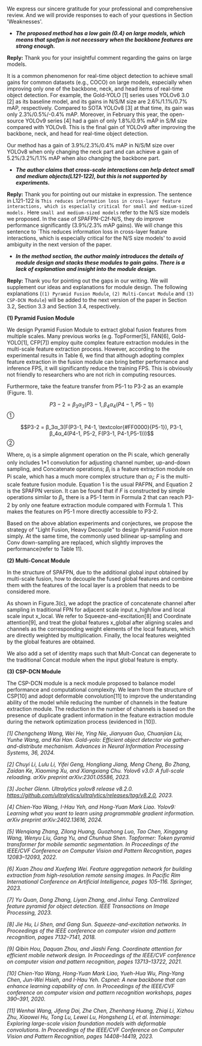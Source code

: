 We express our sincere gratitude for your professional and comprehensive review. And we will provide responses to each of your questions in Section 'Weaknesses'.

- ***The proposed method has a low gain (0.4) on large models, which means that spafpn is not necessary when the backbone features are strong enough.***

**Reply:** Thank you for your insightful comment regarding the gains on large models. 

It is a common phenomenon for real-time object detection to achieve small gains for common datasets (e.g., COCO) on large models, especially when improving only one of the backbone, neck, and head items of real-time object detection. For example, the Gold-YOLO [1] series uses YOLOv6 3.0 [2] as its baseline model, and its gains in N/S/M size are 2.6\%/1.1\%/0.7\% mAP, respectively. Compared to SOTA YOLOv8 [3] at that time, its gain was only 2.3\%/0.5\%/-0.4\% mAP. Moreover, in February this year, the open-source YOLOv9 series [4] had a gain of only 1.8\%/0.9\% mAP in S/M size compared with YOLOv8. This is the final gain of YOLOv9 after improving the backbone, neck, and head for real-time object detection.

Our method has a gain of 3.9\%/2.3\%/0.4\% mAP in N/S/M size over YOLOv8 when only changing the neck part and can achieve a gain of 5.2\%/3.2\%/1.1\% mAP when also changing the backbone part.

- ***The author claims that cross-scale interactions can help detect small and medium objects(L121-122), but this is not supported by experiments.***

**Reply:** Thank you for pointing out our mistake in expression. The sentence in L121-122 is `This reduces information loss in cross-layer feature interactions, which is especially critical for small and medium-sized models.` Here `small and medium-sized models` refer to the N/S size models we proposed. In the case of SPAFPN-C2f-N/S, they do improve performance significantly (3.9\%/2.3\% mAP gains). We will change this sentence to `This reduces information loss in cross-layer feature interactions, which is especially critical for the N/S size models' to avoid ambiguity in the next version of the paper.

- ***In the method section, the author mainly introduces the details of module design and stacks these modules to gain gains. There is a lack of explanation and insight into the module design.***

**Reply:** Thank you for pointing out the gaps in our writing. We will supplement our ideas and explanations for module design. The following explanations (`(1) Pyramid Fusion Module`, `(2) Multi-Concat Module` and `(3) CSP-DCN Module`) will be added to the next version of the paper in Section 3.2, Section 3.3 and Section 3.4, respectively.

**(1) Pyramid Fusion Module**

We design Pyramid Fusion Module to extract global fusion features from multiple scales. Many previous works (e.g. TopFormer[5], FAN[6], Gold-YOLO[1], CFP[7]) employ quite complex feature extraction modules in the multi-scale feature extraction process. However, according to the experimental results in Table 6, we find that although adopting complex feature extraction in the fusion module can bring better performance and inference FPS, it will significantly reduce the training FPS. This is obviously not friendly to researchers who are not rich in computing resources.

Furthermore, take the feature transfer from P5-1 to P3-2 as an example (Figure. 1).


$$P3-2 = β_3α_3(P3-1, β_4α_4(P4-1, P5-1))$$①

$$P3-2 = β_3α_3(F(P3-1, P4-1, \textcolor{#FF0000}{P5-1}), P3-1, β_4α_4(P4-1, P5-2, F(P3-1, P4-1,P5-1)))$$②

Where, $α_i$ is a simple alignment operation on the Pi scale, which generally only includes 1*1 convolution for adjusting channel number, up-and-down sampling, and Concatenate operations; $β_i$ is a feature extraction module on Pi scale, which has a much more complex structure than $α_i$; $F$ is the multi-scale feature fusion module.  Equation 1 is the usual PAFPN, and Equation 2 is the SPAFPN version. It can be found that if $F$ is constructed by simple operations similar to $β_i$, there is a P5-1 term in Formula 2 that can reach P3-2 by only one feature extraction module compared with Formula 1. This makes the features on P5-1 more directly accessible to P3-2.

Based on the above ablation experiments and conjectures, we propose the strategy of "Light Fusion, Heavy Decouple" to design Pyramid Fusion more simply. At the same time, the commonly used bilinear up-sampling and Conv down-sampling are replaced, which slightly improves the performance(refer to Table 11).

**(2) Multi-Concat Module**

In the structure of SPAFPN, due to the additional global input obtained by multi-scale fusion, how to decouple the fused global features and combine them with the features of the local layer is a problem that needs to be considered more.

As shown in Figure.3(c), we adopt the practice of concatenate channel after sampling in traditional FPN for adjacent scale input x_high/low and local scale input x_local. We refer to Squeeze-and-excitation[8] and Coordinate attention[9], and treat the global features x_global after aligning scales and channels as the corresponding weight elements of the local features, which are directly weighted by multiplication. Finally, the local features weighted by the global features are obtained.

We also add a set of identity maps such that Mult-Concat can degenerate to the traditional Concat module when the input global feature is empty.

**(3) CSP-DCN Module**

The CSP-DCN module is a neck module proposed to balance model performance and computational complexity. We learn from the structure of CSP[10] and adopt deformable convolution[11] to improve the understanding ability of the model while reducing the number of channels in the feature extraction module. The reduction in the number of channels is based on the presence of duplicate gradient information in the feature extraction module during the network optimization process (evidenced in [10]).


*[1] Chengcheng Wang, Wei He, Ying Nie, Jianyuan Guo, Chuanjian Liu, Yunhe Wang, and Kai Han. Gold-yolo: Efficient object detector via gather-and-distribute mechanism. Advances in Neural Information Processing Systems, 36, 2024.*

*[2] Chuyi Li, Lulu Li, Yifei Geng, Hongliang Jiang, Meng Cheng, Bo Zhang, Zaidan Ke, Xiaoming Xu, and Xiangxiang Chu. Yolov6 v3.0: A full-scale reloading. arXiv preprint arXiv:2301.05586, 2023.*

*[3] Jocher Glenn. Ultralytics yolov8 release v8.2.0. https://github.com/ultralytics/ultralytics/releases/tag/v8.2.0, 2023.*

*[4] Chien-Yao Wang, I-Hau Yeh, and Hong-Yuan Mark Liao. Yolov9: Learning what you want to learn using programmable gradient information. arXiv preprint arXiv:2402.13616, 2024.*

*[5] Wenqiang Zhang, Zilong Huang, Guozhong Luo, Tao Chen, Xinggang Wang, Wenyu Liu, Gang Yu, and Chunhua Shen. Topformer: Token pyramid transformer for mobile semantic segmentation. In Proceedings of the IEEE/CVF Conference on Computer Vision and Pattern Recognition, pages 12083–12093, 2022.*

*[6] Xuan Zhou and Xuefeng Wei. Feature aggregation network for building extraction from high-resolution remote sensing images. In Pacific Rim International Conference on Artificial Intelligence, pages 105–116. Springer, 2023.*

*[7] Yu Quan, Dong Zhang, Liyan Zhang, and Jinhui Tang. Centralized feature pyramid for object detection. IEEE Transactions on Image Processing, 2023.*

*[8] Jie Hu, Li Shen, and Gang Sun. Squeeze-and-excitation networks. In Proceedings of the IEEE conference on computer vision and pattern recognition, pages 7132–7141, 2018.*

*[9] Qibin Hou, Daquan Zhou, and Jiashi Feng. Coordinate attention for efficient mobile network design. In Proceedings of the IEEE/CVF conference on computer vision and pattern recognition, pages 13713–13722, 2021.*

*[10] Chien-Yao Wang, Hong-Yuan Mark Liao, Yueh-Hua Wu, Ping-Yang Chen, Jun-Wei Hsieh, and I-Hau Yeh. Cspnet: A new backbone that can enhance learning capability of cnn. In Proceedings of the IEEE/CVF conference on computer vision and pattern recognition workshops, pages 390–391, 2020.*

*[11] Wenhai Wang, Jifeng Dai, Zhe Chen, Zhenhang Huang, Zhiqi Li, Xizhou Zhu, Xiaowei Hu, Tong Lu, Lewei Lu, Hongsheng Li, et al. Internimage: Exploring large-scale vision foundation models with deformable convolutions. In Proceedings of the IEEE/CVF Conference on Computer Vision and Pattern Recognition, pages 14408–14419, 2023.*
